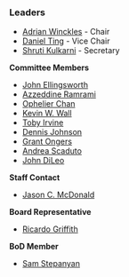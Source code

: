 ### Leaders

* [Adrian Winckles](mailto:adrian.winckles@owasp.org) - Chair
* [Daniel Ting](mailto:daniel.ting@owasp.org) - Vice Chair
* [Shruti Kulkarni](mailto:shruti.kulkarni@owasp.org) - Secretary

**Committee Members**
* [John Ellingsworth](mailto:John.Ellingsworth@owasp.org)
* [Azzeddine Ramrami](mailto:azzeddine.ramrami@owasp.org)
* [Ophelier Chan](mailto:Ophelier.Chan@owasp.org)
* [Kevin W. Wall](mailto:Kevin.w.wall@owasp.org)
* [Toby Irvine](mailto:toby.irvine@owasp.org)
* [Dennis Johnson](mailto:Dennis.Johnson@owasp.org) 
* [Grant Ongers](mailto:grant.ongers@owasp.org)
* [Andrea Scaduto](mailto:andrea.scaduto@owasp.org)
* [John DiLeo](mailto:john.dileo@owasp.org) 

**Staff Contact**
* [Jason C. McDonald](mailto:jason.mcdonald@owasp.com)

**Board Representative**
* [Ricardo Griffith](mailto:ricardogriffith@icloud.com)

**BoD Member**
* [Sam Stepanyan](mailto:sam.stepanyan@owasp.org)

